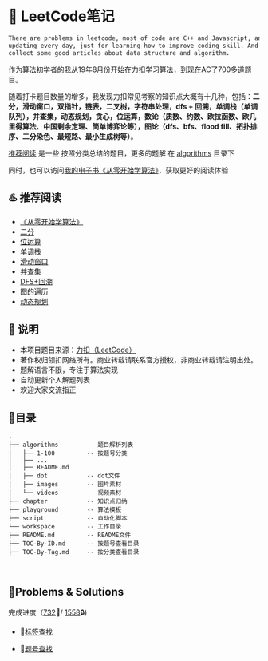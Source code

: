 # 📓 LeetCode笔记

```bash
There are problems in leetcode, most of code are C++ and Javascript, and I will keep
updating every day, just for learning how to improve coding skill. And I will also
collect some good articles about data structure and algorithm.
```

作为算法初学者的我从19年8月份开始在力扣学习算法，到现在AC了700多道题目。

随着打卡题目数量的增多，我发现力扣常见考察的知识点大概有十几种，包括：**二分，滑动窗口，双指针，链表，二叉树，字符串处理，dfs + 回溯，单调栈（单调队列），并查集，动态规划，贪心，位运算，数论（质数、约数、欧拉函数、欧几里得算法、中国剩余定理、简单博弈论等），图论（dfs、bfs、flood fill、拓扑排序、二分染色、最短路、最小生成树等）**。

[推荐阅读](#%20♨️%20推荐阅读) 是一些 按照分类总结的题目，更多的题解 在 [algorithms](./algorithms) 目录下

同时，也可以访问[我的电子书《从零开始学算法》](https://muyids.github.io/simple-algorithm/)，获取更好的阅读体验

## ♨️ 推荐阅读

- [《从零开始学算法》](https://muyids.github.io/simple-algorithm/)
- [二分](https://github.com/muyids/leetcode/blob/master/tags/%E4%BA%8C%E5%88%86.md)
- [位运算](https://github.com/muyids/leetcode/blob/master/tags/位运算.md)
- [单调栈](https://github.com/muyids/leetcode/blob/master/tags/单调栈.md)
- [滑动窗口](https://github.com/muyids/leetcode/blob/master/tags/滑动窗口.md)
- [并查集](https://github.com/muyids/leetcode/blob/master/tags/并查集.md)
- [DFS+回溯](https://github.com/muyids/leetcode/blob/master/tags/DFS+回溯.md)
- [图的遍历](https://github.com/muyids/leetcode/blob/master/tags/图的遍历DFS+BFS.md)
- [动态规划](https://github.com/muyids/leetcode/blob/master/tags/动态规划.md)

## 🙉 说明

- 本项目题目来源：[力扣（LeetCode）](https://leetcode-cn.com)
- 著作权归领扣网络所有。商业转载请联系官方授权，非商业转载请注明出处。
- 题解语言不限，专注于算法实现
- 自动更新个人解题列表
- 欢迎大家交流指正

## 🌲目录

```tree
.
├── algorithms        -- 题目解析列表
│   ├── 1-100         -- 按题号分类
│   ├── ...
│   ├── README.md
│   ├── dot           -- dot文件
│   ├── images        -- 图片素材
│   └── videos        -- 视频素材
├── chapter           -- 知识点归纳
├── playground        -- 算法模板
├── script            -- 自动化脚本
└── workspace         -- 工作目录
├── README.md         -- README文件
├── TOC-By-ID.md      -- 按题号查看目录
├── TOC-By-Tag.md     -- 按分类查看目录
```

&nbsp;


## 🔐Problems & Solutions

完成进度（[732](./TOC-By-ID.md)🔑/ [1558](https://leetcode-cn.com/problemset/all/)🔒) 
- 🔗[标签查找](./TOC-By-Tag.md)



- 🔗[题号查找](./TOC-By-ID.md)


